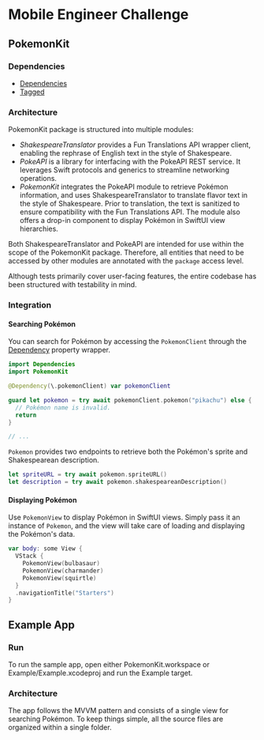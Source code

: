 # Mobile Engineer Challenge

## PokemonKit

### Dependencies

- [Dependencies](https://github.com/pointfreeco/swift-dependencies)
- [Tagged](https://github.com/pointfreeco/swift-tagged)

### Architecture

PokemonKit package is structured into multiple modules:
- _ShakespeareTranslator_ provides a Fun Translations API wrapper client, enabling the rephrase of English text in the style of Shakespeare.
- _PokeAPI_ is a library for interfacing with the PokeAPI REST service. It leverages Swift protocols and generics to streamline networking operations.
- _PokemonKit_ integrates the PokeAPI module to retrieve Pokémon information, and uses ShakespeareTranslator to translate flavor text in the style of Shakespeare. Prior to translation, the text is sanitized to ensure compatibility with the Fun Translations API. The module also offers a drop-in component to display Pokémon in SwiftUI view hierarchies.

Both ShakespeareTranslator and PokeAPI are intended for use within the scope of the PokemonKit package. Therefore, all entities that need to be accessed by other modules are annotated with the `package` access level.

Although tests primarily cover user-facing features, the entire codebase has been structured with testability in mind.

### Integration

#### Searching Pokémon

You can search for Pokémon by accessing the `PokemonClient` through the [Dependency](https://swiftpackageindex.com/pointfreeco/swift-dependencies/main/documentation/dependencies/dependency) property wrapper.

```swift
import Dependencies
import PokemonKit

@Dependency(\.pokemonClient) var pokemonClient

guard let pokemon = try await pokemonClient.pokemon("pikachu") else {
  // Pokémon name is invalid.
  return
}

// ...
```

`Pokemon` provides two endpoints to retrieve both the Pokémon's sprite and Shakespearean description.

```swift
let spriteURL = try await pokemon.spriteURL()
let description = try await pokemon.shakespeareanDescription()
```

#### Displaying Pokémon

Use `PokemonView` to display Pokémon in SwiftUI views. Simply pass it an instance of `Pokemon`, and the view will take care of loading and displaying the Pokémon's data.

```swift
var body: some View {
  VStack {
    PokemonView(bulbasaur)
    PokemonView(charmander)
    PokemonView(squirtle)
  }
  .navigationTitle("Starters")
}
```

## Example App

### Run

To run the sample app, open either PokemonKit.workspace or Example/Example.xcodeproj and run the Example target.

### Architecture

The app follows the MVVM pattern and consists of a single view for searching Pokémon. To keep things simple, all the source files are organized within a single folder.
